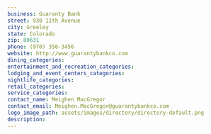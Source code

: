```yaml
---
business: Guaranty Bank
street: 930 11th Avenue
city: Greeley
state: Colorado
zip: 80631
phone: (970) 356-3456
website: http://www.guarantybankco.com
dining_categories: 
entertainment_and_recreation_categories: 
lodging_and_event_centers_categories: 
nightlife_categories: 
retail_categories: 
service_categories: 
contact_name: Meighen MacGregor
contact_email: Meighen.MacGregor@guarantybankco.com
logo_image_path: assets/images/directory/directory-default.png
description: 
---
```

